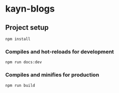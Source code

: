 # kayn-blogs

## Project setup
```
npm install
```

### Compiles and hot-reloads for development
```
npm run docs:dev
```

### Compiles and minifies for production
```
npm run build
```
